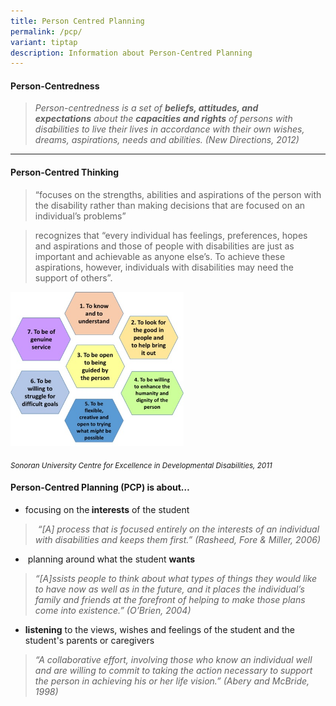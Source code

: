 ```yaml
---
title: Person Centred Planning
permalink: /pcp/
variant: tiptap
description: Information about Person-Centred Planning
---
```

<h4><strong>Person-Centredness</strong></h4>
<blockquote>
<p><em>Person-centredness is a set of&nbsp;</em><strong><em>beliefs, attitudes, and expectations</em></strong><em>&nbsp;about the&nbsp;</em><strong><em>capacities and rights</em></strong><em>&nbsp;of persons with disabilities to live their lives in accordance with their own wishes, dreams, aspirations, needs and abilities. (New Directions, 2012)&nbsp; &nbsp;</em>
</p>
</blockquote>
<hr>
<h4><strong>Person-Centred Thinking</strong></h4>
<blockquote>
<p>“focuses on the strengths, abilities and aspirations of the person with
the disability rather than making decisions that are focused on an individual’s
problems”</p>
</blockquote>
<blockquote>
<p>recognizes that “every individual has feelings, preferences, hopes and
aspirations and those of people with disabilities are just as important
and achievable as anyone else’s. To achieve these aspirations, however,
individuals with disabilities may need the support of others”.&nbsp;</p>
</blockquote>
<div class="isomer-image-wrapper">
<img style="width: 55%;" height="auto" width="100%" alt="PCP Honeycomb" src="/images/PCP_Honeycomb.jpg">
</div>
<p><em><sub>Sonoran University Centre for Excellence in Developmental Disabilities, 2011</sub></em>
</p>
<p></p>
<h4><strong>Person-Centred Planning (PCP) is about…</strong></h4>
<ul data-tight="true" class="tight">
<li>
<p>focusing on the<strong>&nbsp;interests</strong>&nbsp;of the student</p>
</li>
</ul>
<blockquote>
<p><em>&nbsp;“[A] process that is focused entirely on the interests of an individual with disabilities and keeps them first.” (Rasheed, Fore &amp; Miller, 2006)</em>
</p>
</blockquote>
<ul data-tight="true" class="tight">
<li>
<p>&nbsp;planning around what the student&nbsp;<strong>wants</strong>
</p>
</li>
</ul>
<blockquote>
<p><em>“[A]ssists people to think about what types of things they would like to have now as well as in the future, and it places the individual’s family and friends at the forefront of helping to make those plans come into existence.” (O’Brien, 2004)</em>
</p>
</blockquote>
<ul data-tight="true" class="tight">
<li>
<p><strong>listening</strong>&nbsp;to the views, wishes and feelings of the&nbsp;student&nbsp;and
the student's parents or&nbsp;caregivers</p>
</li>
</ul>
<blockquote>
<p><em>“A collaborative effort, involving those who know an individual well and are willing to commit to taking the action necessary to support the person in achieving his or her life vision.” (Abery and McBride, 1998)</em>
</p>
</blockquote>
<p></p>
<p></p>
<p></p>